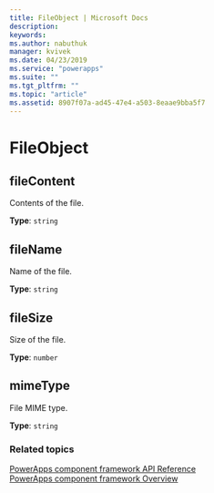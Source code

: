 ```yaml
---
title: FileObject | Microsoft Docs
description: 
keywords:
ms.author: nabuthuk
manager: kvivek
ms.date: 04/23/2019
ms.service: "powerapps"
ms.suite: ""
ms.tgt_pltfrm: ""
ms.topic: "article"
ms.assetid: 8907f07a-ad45-47e4-a503-8eaae9bba5f7
---
```


# FileObject

## fileContent

Contents of the file.

**Type**: `string`

## fileName

Name of the file.

**Type**: `string`

## fileSize

Size of the file.

**Type**: `number`

## mimeType

File MIME type.

**Type**: `string`


### Related topics

[PowerApps component framework API Reference](../reference/index.md)<br/>
[PowerApps component framework Overview](../overview.md)